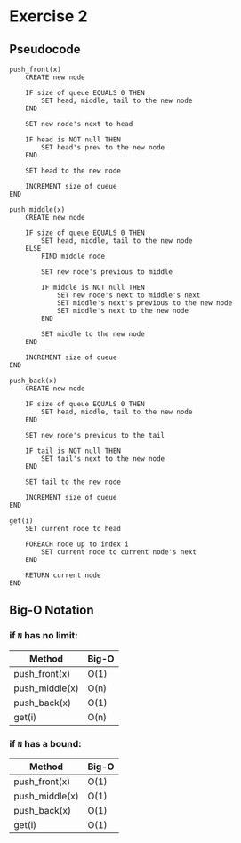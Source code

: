 # Exercise 2

## Pseudocode
```
push_front(x)
	CREATE new node

	IF size of queue EQUALS 0 THEN
		SET head, middle, tail to the new node
	END

	SET new node's next to head

	IF head is NOT null THEN
		SET head's prev to the new node
	END

	SET head to the new node

	INCREMENT size of queue
END
```

```
push_middle(x)
	CREATE new node

	IF size of queue EQUALS 0 THEN
		SET head, middle, tail to the new node
	ELSE
		FIND middle node

		SET new node's previous to middle

		IF middle is NOT null THEN
			SET new node's next to middle's next
			SET middle's next's previous to the new node
			SET middle's next to the new node
		END

		SET middle to the new node
	END

	INCREMENT size of queue
END
```

```
push_back(x)
	CREATE new node

	IF size of queue EQUALS 0 THEN
		SET head, middle, tail to the new node
	END

	SET new node's previous to the tail

	IF tail is NOT null THEN
		SET tail's next to the new node
	END

	SET tail to the new node

	INCREMENT size of queue
END
```

```
get(i)
	SET current node to head

	FOREACH node up to index i
		SET current node to current node's next
	END

	RETURN current node
END
```

## Big-O Notation

### if `N` has no limit:  

Method | Big-O
--- | --- |
push_front(x) | O(1)
push_middle(x) | O(n)
push_back(x) | O(1)
get(i) | O(n)

### if `N` has a bound:

Method | Big-O
--- | --- |
push_front(x) | O(1)
push_middle(x) | O(1)
push_back(x) | O(1)
get(i) | O(1)

